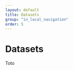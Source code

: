 ```yaml
---
layout: default
title: Datasets
group: "in_local_navigation"
order: 5
---
```

Datasets
========

Toto
